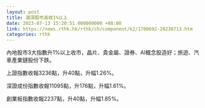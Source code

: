 ```yaml
---
layout: post
title: 滬深股市高收1%以上
date: 2023-07-13 15:20:51.000000000 +08:00
link: https://news.rthk.hk/rthk/ch/component/k2/1708692-20230713.htm
categories: rthk
---
```


內地股市3大指數升1%以上收市，晶片、貴金屬、證券、AI概念股造好；旅遊、汽車產業鏈股份下跌。

上證指數收報3236點，升40點，升幅1.26%。

深證成份指數收報11095點，升176點，升幅1.61%。

創業板指數收報2237點，升40點，升幅1.85%。
